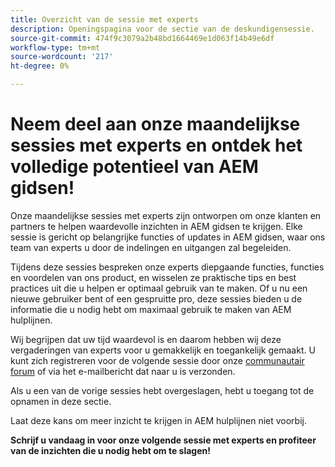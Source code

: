 ```yaml
---
title: Overzicht van de sessie met experts
description: Openingspagina voor de sectie van de deskundigensessie.
source-git-commit: 474f9c3079a2b48bd1664469e1d063f14b49e6df
workflow-type: tm+mt
source-wordcount: '217'
ht-degree: 0%

---
```


# Neem deel aan onze maandelijkse sessies met experts en ontdek het volledige potentieel van AEM gidsen!

Onze maandelijkse sessies met experts zijn ontworpen om onze klanten en partners te helpen waardevolle inzichten in AEM gidsen te krijgen. Elke sessie is gericht op belangrijke functies of updates in AEM gidsen, waar ons team van experts u door de indelingen en uitgangen zal begeleiden.

Tijdens deze sessies bespreken onze experts diepgaande functies, functies en voordelen van ons product, en wisselen ze praktische tips en best practices uit die u helpen er optimaal gebruik van te maken. Of u nu een nieuwe gebruiker bent of een gespruitte pro, deze sessies bieden u de informatie die u nodig hebt om maximaal gebruik te maken van AEM hulplijnen.

Wij begrijpen dat uw tijd waardevol is en daarom hebben wij deze vergaderingen van experts voor u gemakkelijk en toegankelijk gemaakt. U kunt zich registreren voor de volgende sessie door onze [communautair forum](https://experienceleaguecommunities.adobe.com/t5/experience-manager-guides/ct-p/aem-xml-documentation) of via het e-mailbericht dat naar u is verzonden.

Als u een van de vorige sessies hebt overgeslagen, hebt u toegang tot de opnamen in deze sectie.

Laat deze kans om meer inzicht te krijgen in AEM hulplijnen niet voorbij.

**Schrijf u vandaag in voor onze volgende sessie met experts en profiteer van de inzichten die u nodig hebt om te slagen!**